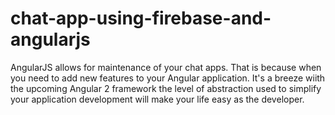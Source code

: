 # chat-app-using-firebase-and-angularjs
AngularJS allows for maintenance of your chat apps. That is because when you need to add new features to your Angular application. It's a breeze wiith the upcoming Angular 2 framework the level of abstraction used to simplify your application development will make your life easy as the developer.
